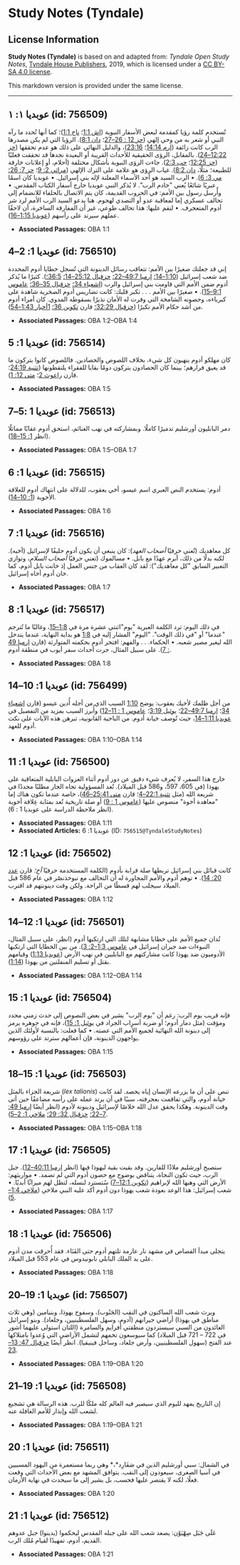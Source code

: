 # Study Notes (Tyndale)

## License Information

**Study Notes (Tyndale)** is based on and adapted from: _Tyndale Open Study Notes_, [Tyndale House Publishers](https://tyndaleopenresources.com/), 2019, which is licensed under a [CC BY-SA 4.0 license](https://creativecommons.org/licenses/by-sa/4.0/legalcode.en).

This markdown version is provided under the same license.



--------------------------------

## عوبديا ١: ١ (id: 756509)

تُستخدم كلمة رؤيا كمقدمة لبعض الأسفار النبوية ([إش 1:1](https://ref.ly/Isa1:1)؛ [ناح 1:1](https://ref.ly/Nah1:1))؛ كما أنها تُحدد ما رآه النبي أو شعر به من وحي إلهي ([حز 12 : 26–27](https://ref.ly/Ezek12:26-Ezek12:27)؛ [دان 8:1](https://ref.ly/Dan8:1)). الرؤيا التي لم يكن مصدرها الرب كانت زائفة ([إرم 14:14](https://ref.ly/Jer14:14)؛ [23:16](https://ref.ly/Jer23:16))، والدليل النهائي على ذلك هو عدم تحققها ([حز 12:22–24](https://ref.ly/Ezek12:22-Ezek12:24)). بالمقابل، الرؤى الحقيقية للأحداث القريبة أو البعيدة نجدها قد تحققت فعليًا ([حز 12:25](https://ref.ly/Ezek12:25)؛ [حب 2:3](https://ref.ly/Hab2:3)). جاءت الرؤى النبوية بأشكال مختلفة (أحلام، أو إعلانات خارقة للطبيعة؛ مثلًا، [دان 8:2](https://ref.ly/Dan8:2)). غياب الرؤى هو علامة على الترك الإلهي ([مراثي 2: 9](https://ref.ly/Lam2:9)؛ [حز 7: 26؛](https://ref.ly/Ezek7:26) [مي 3: 6](https://ref.ly/Mic3:6)). • الرب السيد هو أحد الأسماء المعلنة لإله بني إسرائيل. • عوبديا كان اسمًا عبريًا شائعًا يُعني "خادم الرب". لا يُذكر النبي عوبديا خارج أسفار الكتاب المقدس. • وأٌرسل رسول بين الأمم: في الحروب القديمة، كان يتم الاتصال بالحلفاء للانضمام إلى تحالف عسكري إما لمعاقبة عدو أو التصدي لهجوم. هنا يدعو السيد الرب الأمم لرد شر أدوم المتعجرف. • لنقم عليها: هذا تحالف طوعي، غير أن المفارقة الساخرة، أن لاحقًا عملهم سيرتد على رأسهم ([عوبديا 1:15–16](https://ref.ly/Obad1:15-Obad1:16)).

* **Associated Passages:** OBA 1:1

## عوبديا 1: 2–4 (id: 756510)

إني قد جعلتك صغيرًا بين الأمم: تتعاقب رسائل الدينونة التي تُسجل خطايا أدوم المحددة ضد شعب إسرائيل ([1:10–14؛](https://ref.ly/Obad1:10-Obad1:14) [إرميا 49:7–22؛](https://ref.ly/Jer49:7-Jer49:22) [حزقيال 25:12–14؛](https://ref.ly/Ezek25:12-Ezek25:14) [36:5؛](https://ref.ly/Ezek36:5)). كثيرًا ما يُذكر أدوم ضمن الأمم التي قاومت بني إسرائيل والرب ([إشعياء 34؛](https://ref.ly/Isa34:1-Isa34:17) [حزقيال 35–36؛](https://ref.ly/Ezek35:1-Ezek36:38) [عاموس 9:1–15](https://ref.ly/Amos9:1-Amos9:15)). • صغيرًا بين الأمم . . . تكبر قلبك: كانت تضاريس أدوم الصخرية شاهدة على كبرياءه، وحصونه الشامخة التي وفرت له الأمان نذيرًا بسقوطه المدوي. كان أمراء أدوم من أشد حكام الأمم تكبرًا ([حزقيال 32:29؛](https://ref.ly/Ezek32:29) قارن [تكوين 36؛](https://ref.ly/Gen36:1-Gen36:43) [1أخبار 1:43–54](https://ref.ly/1Chr1:43-1Chr1:54)).

* **Associated Passages:** OBA 1:2–OBA 1:4

## عوبديا 1: 5 (id: 756514)

كان مهلكو أدوم ينهبون كل شيء، بخلاف اللصوص والحصادين. فاللصوص كانوا يتركون ما قد يعيق فرارهم؛ بينما كان الحصادون يتركون دومًا بقايا للفقراء يلتقطونها ([تثنية 24:19](https://ref.ly/Deut24:19)؛ قارن [راعوث 2](https://ref.ly/Ruth2:1-Ruth2:23)؛ [متى 12: 1](https://ref.ly/Matt12:1)).

* **Associated Passages:** OBA 1:5

## عوبديا 1 :5–7 (id: 756513)

دمر البابليون أورشليم تدميرًا كاملًا. وبمشاركته في نهب الغنائم، استحق أدوم عقابًا مماثلًا (انظر [1: 15–18](https://ref.ly/Obad1:15-Obad1:18)).

* **Associated Passages:** OBA 1:5–OBA 1:7

## عوبديا 1: 6 (id: 756515)

أدوم: يستخدم النص العبري اسم عيسو، أخي يعقوب، للدلالة على انتهاك أدوم للعلاقة الأخوية ([1: 10–14](https://ref.ly/Obad1:10-Obad1:14)).

* **Associated Passages:** OBA 1:6

## عوبديا 1: 7 (id: 756516)

كل معاهديك (تُعني حرفيًا *أصحاب العهد*): كان ينبغي أن يكون أدوم حليفًا لإسرائيل (أخيه). لكنه بدلًا من ذلك، أبرم عهدًا مع بابل. • مسالموك (تعني حرفيًا *أصحاب السلام*، وتوازي التعبير السابق "كل معاهديك"): لقد كان العقاب من جنس العمل إذ خانت بابل أدوم، كما خان أدوم أخاه إسرائيل.

* **Associated Passages:** OBA 1:7

## عوبديا 1: 8 (id: 756517)

في ذلك اليوم: ترد الكلمة العبرية "يوم"اثنتي عشرة مرة في [1:8–15](https://ref.ly/Obad1:8-Obad1:15)، وغالبًا ما تُترجم "عندما" أو "في ذلك الوقت". "اليوم" المشار إليه في [1:8](https://ref.ly/Obad1:8) هو بداية النهاية، عندما يتدخل الله ليغير مصير شعبه. • الحكماء. . . والفهم: افتخر أدوم بحكمته المتوارثة (قارن [إرميا 49 : 7](https://ref.ly/Jer49:7)). على سبيل المثال، جرت أحداث سفر أيوب في منطقة أدوم.

* **Associated Passages:** OBA 1:8

## عوبديا 1: 10–14 (id: 756499)

من أجل ظلمك لأخيك يعقوب: يوضح [1:10](https://ref.ly/Obad1:10) السبب الذي من أجله أُدين عيسو (قارن [إشعياء 34](https://ref.ly/Isa34:1-Isa34:17)؛ [إرميا 49:7–22](https://ref.ly/Jer49:7-Jer49:22)؛ [يوئيل 3:19](https://ref.ly/Joel3:19)؛ [عاموس 1 : 11–12](https://ref.ly/Amos1:11-Amos1:12)) وأُبرز السبب بمزيد من التفصيل في [عوبديا 1:11–14](https://ref.ly/Obad1:11-Obad1:14)، حيث تُوصف خيانة أدوم. من الناحية القانونية، تبرهن هذه الآيات على نكث أدوم للعهد.

* **Associated Passages:** OBA 1:10–OBA 1:14

## عوبديا 1: 11 (id: 756500)

خارج هذا السفر، لا يُعرف شيء دقيق عن دور أدوم أثناء الغزوات البابلية المتعاقبة على يهوذا (في 605، 597، و586 قبل الميلاد). تُعد المسؤولية تجاه الجار مطلبًا محددًا في شريعة الله (مثل [تثنية 22:1–4](https://ref.ly/Deut22:1-Deut22:4)؛ قارن [متى 25:41–46](https://ref.ly/Matt25:41-Matt25:46))، خاصة عندما تكون هناك إما "معاهدة أخوة" منصوص عليها ([عاموس 1 : 9](https://ref.ly/Amos1:9)) أو صلة تاريخية تُعد بمثابة عِلاقة أخوية (انظر ملاحظة الدراسة على عوبديا 1 : 6).

* **Associated Passages:** OBA 1:11
* **Associated Articles:** عوبديا 1: 6 (ID: `756515@TyndaleStudyNotes`)

## عوبديا 1: 12 (id: 756502)

كانت قبائل بني إسرائيل تربطها صلة قرابة بأدوم (الكلمة المستخدمة حرفيًا *أخ؛* قارن [عدد 20: 14](https://ref.ly/Num20:14)). • توهم أدوم والأمم المجاورة له أن التحالف مع نبوخذنصّر في عام 586 قبل الميلاد سيجلب لهم قسطًا من الراحة. ولكن وقت دينونتهم قد اقترب.

* **Associated Passages:** OBA 1:12

## عوبديا 1: 12–14 (id: 756501)

تُدان جميع الأمم على خطايا مشابهة لتلك التي ارتكبها أدوم (انظر، على سبيل المثال، النبوءات ضد جيران إسرائيل في [عاموس 1:3–2: 3](https://ref.ly/Amos1:3-Amos2:3)). من بين الخطايا التي ارتكبها الأدوميون ضد يهوذا كانت مشاركتهم مع البابليين في نهب الأرض ([عوبديا 1:13](https://ref.ly/Obad1:13)) وقيامهم بقتل أو تسليم المنفلتين من يهوذا ([1:14](https://ref.ly/Obad1:14)).

* **Associated Passages:** OBA 1:12–OBA 1:14

## عوبديا 1: 15 (id: 756504)

فإنه قريب يوم الرب: رغم أن "يوم الرب" يشير في بعض النصوص إلى حدث زمني محدد ومؤقت (مثل دمار أدوم؛ أو ضربة أسراب الجراد في [يوئيل 1: 15](https://ref.ly/Joel1:15))، فإنه في جوهره يرمز إلى دينونة الله النهائية لجميع الأمم التي عصته. • كما فعلت: بالنسبة لأولئك الذين يواجهون الدينونة، فإن أعمالهم سترتد على رؤوسهم.

* **Associated Passages:** OBA 1:15

## عوبديا 1: 15–18 (id: 756503)

شريعة الجزاء بالمثل (*lex talionis*) تنص على أن ما يزرعه الإنسان إياه يحصد. لقد كانت خيانة أدوم، والتي تفاقمت بعجرفته، سببًا في أن يرتد عمله على رأسه مضاعفًا حين أتى وقت الدينونة. وهكذا يحقق عدل الله خلاصًا لإسرائيل ودينونة لأدوم (انظر أيضًا [إرميا 49: 7–22؛](https://ref.ly/Jer49:7-Jer49:22) [حزقيال 32: 29؛](https://ref.ly/Ezek32:29) [ملاخي 1: 2–5](https://ref.ly/Mal1:2-Mal1:5)).

* **Associated Passages:** OBA 1:15–OBA 1:18

## عوبديا 1: 17 (id: 756505)

ستصبح أورشليم ملاذًا للفارين. وقد بقيت بقية ليهوذا فيها (انظر [إرميا 40:11–12](https://ref.ly/Jer40:11-Jer40:12)). جبل الرب، حيث تكون النجاة، يتناقض بوضوح مع حصون أدوم التي لم تصمد. • مواريثهم: الأرض التي وهبها الله لإبراهيم ([تكوين 12:1–7](https://ref.ly/Gen12:1-Gen12:7)) سُتسترد لنسله، لتظل لهم ميراثًا أبديًا. • شعب إسرائيل: هذا الوعد بعودة شعب يهوذا دون أدوم أكد عليه النبي ملاخي ([ملاخي 1:4–5](https://ref.ly/Mal1:4-Mal1:5)).

* **Associated Passages:** OBA 1:17

## عوبديا 1: 18 (id: 756506)

يتجلى مبدأ القصاص في مشهد نار عارمة تلتهم أدوم حتى الفَنَاء. فقد أُحرقت مدن أدوم على يد الملك البابلي نابونيدوس في عام 553 قبل الميلاد.

* **Associated Passages:** OBA 1:18

## عوبديا 1: 19–20 (id: 756507)

ويرث شعب الله الساكنون في النقب (الجَنُوب)، وسفوح يهوذا، وبنيامين (وهي ثلاث مناطق في يهوذا) أراضي جيرانهم (أدوم، وسهل الفلسطينيين، وجلعاد). وبنو إسرائيل العائدون من السبي سيستردون منطقتي أفرايم والسامرة (اللتان استولى عليهما أشور في 722 – 721 قبل الميلاد) كما سيوسعون تخمهم لتشمل الأراضي التي وُعدوا بامتلاكها عند الفتح (سهول الفلسطينيين، وأرض جلعاد، وساحل فينيقيا). انظر أيضًا [حزقيال 47: 13–23](https://ref.ly/Ezek47:13-Ezek47:23).

* **Associated Passages:** OBA 1:19–OBA 1:20

## عوبديا 1: 19–21 (id: 756508)

إن التاريخ يمهد لليوم الذي سيصير فيه العالم كله ملكًا للرب. هذه الرسالة هي تشجيع لشعب الله وإنذار للأمم الغافلة عنه.

* **Associated Passages:** OBA 1:19–OBA 1:21

## عوبديا 1: 20 (id: 756511)

في الشمال: سبي أورشليم الذين في صَفَارِد*،* وهي ربما مستعمرة من اليهود المسبيين في آسيا الصغرى، سيعودون إلى النقب. يتوافق المشهد مع بعض الأحداث التي وقعت فعلًا، لكنه لا يقتصر عليها فحسب، بل يشير إلى ما سيحدث في نهاية الأزمان.

* **Associated Passages:** OBA 1:20

## عوبديا 1: 21 (id: 756512)

عَلَى جَبَل صِهْيَوْن: يصعد شعب الله على جبله المقدس ليحكموا (يدينوا) جبل عدوهم القديم، أدوم، تمهيدًا لقيام مُلك الرب.

* **Associated Passages:** OBA 1:21

